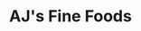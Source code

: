 ---
title: "AJ's Fine Foods"
url: /scottsdale/ajs-fine-foods-north-thompson-peak-parkway/
shop: Supermarkt
---